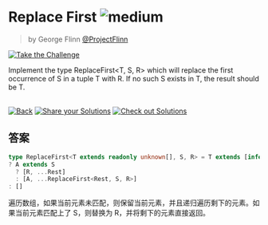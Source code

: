 <!--info-header-start--><h1>Replace First <img src="https://img.shields.io/badge/-medium-d9901a" alt="medium"/> </h1><blockquote><p>by George Flinn <a href="https://github.com/ProjectFlinn" target="_blank">@ProjectFlinn</a></p></blockquote><p><a href="https://tsch.js.org/25170/play" target="_blank"><img src="https://img.shields.io/badge/-Take%20the%20Challenge-3178c6?logo=typescript&logoColor=white" alt="Take the Challenge"/></a> </p><!--info-header-end-->

Implement the type ReplaceFirst<T, S, R> which will replace the first occurrence of S in a tuple T with R. If no such S exists in T, the result should be T.

<!--info-footer-start--><br><a href="../../README.md" target="_blank"><img src="https://img.shields.io/badge/-Back-grey" alt="Back"/></a> <a href="https://tsch.js.org/25170/answer" target="_blank"><img src="https://img.shields.io/badge/-Share%20your%20Solutions-teal" alt="Share your Solutions"/></a> <a href="https://tsch.js.org/25170/solutions" target="_blank"><img src="https://img.shields.io/badge/-Check%20out%20Solutions-de5a77?logo=awesome-lists&logoColor=white" alt="Check out Solutions"/></a> <!--info-footer-end-->

## 答案

```ts
type ReplaceFirst<T extends readonly unknown[], S, R> = T extends [infer A, ...infer Rest]
? A extends S 
  ? [R, ...Rest] 
  : [A, ...ReplaceFirst<Rest, S, R>]
: []
```

遍历数组，如果当前元素未匹配，则保留当前元素，并且递归遍历剩下的元素。如果当前元素匹配上了 S，则替换为 R，并将剩下的元素直接返回。
